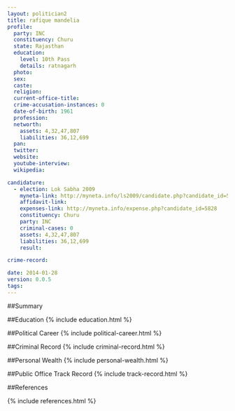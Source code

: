 ```yaml
---
layout: politician2
title: rafique mandelia
profile: 
  party: INC
  constituency: Churu
  state: Rajasthan
  education: 
    level: 10th Pass
    details: ratnagarh
  photo: 
  sex: 
  caste: 
  religion: 
  current-office-title: 
  crime-accusation-instances: 0
  date-of-birth: 1961
  profession: 
  networth: 
    assets: 4,32,47,807
    liabilities: 36,12,699
  pan: 
  twitter: 
  website: 
  youtube-interview: 
  wikipedia: 

candidature: 
  - election: Lok Sabha 2009
    myneta-link: http://myneta.info/ls2009/candidate.php?candidate_id=5828
    affidavit-link: 
    expenses-link: http://myneta.info/expense.php?candidate_id=5828
    constituency: Churu 
    party: INC
    criminal-cases: 0
    assets: 4,32,47,807
    liabilities: 36,12,699
    result:  

crime-record: 

date: 2014-01-28
version: 0.0.5
tags: 
---
```

##Summary


##Education
{% include education.html %}


##Political Career
{% include political-career.html %}


##Criminal Record
{% include criminal-record.html %}


##Personal Wealth
{% include personal-wealth.html %}


##Public Office Track Record
{% include track-record.html %}


##References


{% include references.html %}